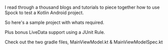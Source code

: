 I read through a thousand blogs and tutorials to piece together how to use Spock to test a Kotlin Android project.

So here's a sample project with whats required.

Plus bonus LiveData support using a JUnit Rule.

Check out the two gradle files, MainViewModel.kt & MainViewModelSpec.kt